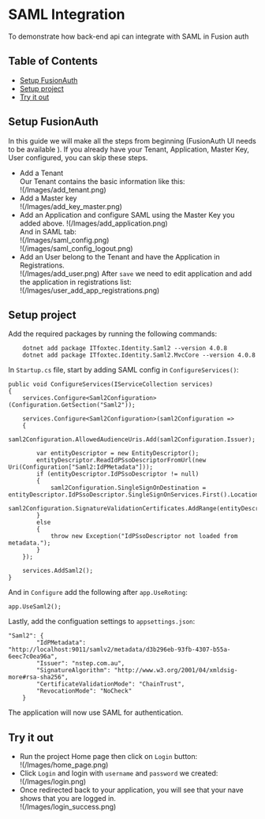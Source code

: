 # SAML Integration

To demonstrate how back-end api can integrate with SAML in Fusion auth
## Table of Contents
* [Setup FusionAuth](#setup-fusion-auth)
* [Setup project](#setup-project)
* [Try it out](#usage)


## Setup FusionAuth
In this guide we will make all the steps from beginning (FusionAuth UI needs to be available ). If you already have your Tenant, Application, Master Key, User configured, you can skip these steps.
- Add a Tenant  
  Our Tenant contains the basic information like this:  
   !(/Images/add_tenant.png)
- Add a Master key   
  !(/Images/add_key_master.png)
- Add an Application and configure SAML using the Master Key you added above.
  !(/Images/add_application.png)  
  And in SAML tab:  
  !(/Images/saml_config.png)  
  !(/images/saml_config_logout.png)
- Add an User belong to the Tenant and have the Application in Registrations.  
  !(/Images/add_user.png)
  After ```save``` we need to edit application and add the application in registrations list:  
  !(/Images/user_add_app_registrations.png)
## Setup project
  Add the required packages by running the following commands:  
  
 ```
     dotnet add package ITfoxtec.Identity.Saml2 --version 4.0.8  
     dotnet add package ITfoxtec.Identity.Saml2.MvcCore --version 4.0.8
```
In ```Startup.cs``` file, start by adding SAML config in ```ConfigureServices()```:  
```
public void ConfigureServices(IServiceCollection services)
{
    services.Configure<Saml2Configuration>(Configuration.GetSection("Saml2"));

    services.Configure<Saml2Configuration>(saml2Configuration =>
    {
        saml2Configuration.AllowedAudienceUris.Add(saml2Configuration.Issuer);

        var entityDescriptor = new EntityDescriptor();
        entityDescriptor.ReadIdPSsoDescriptorFromUrl(new Uri(Configuration["Saml2:IdPMetadata"]));
        if (entityDescriptor.IdPSsoDescriptor != null)
        {
            saml2Configuration.SingleSignOnDestination = entityDescriptor.IdPSsoDescriptor.SingleSignOnServices.First().Location;
            saml2Configuration.SignatureValidationCertificates.AddRange(entityDescriptor.IdPSsoDescriptor.SigningCertificates);
        }
        else
        {
            throw new Exception("IdPSsoDescriptor not loaded from metadata.");
        }
    });

    services.AddSaml2();  
}
```  
And in ```Configure``` add the following after ```app.UseRoting```: 
```
app.UseSaml2();
```  
Lastly, add the configuation settings to ```appsettings.json```:  
```
"Saml2": {
        "IdPMetadata": "http://localhost:9011/samlv2/metadata/d3b296eb-93fb-4307-b55a-6eec7c0ea96a",
        "Issuer": "nstep.com.au",
        "SignatureAlgorithm": "http://www.w3.org/2001/04/xmldsig-more#rsa-sha256",
        "CertificateValidationMode": "ChainTrust",
        "RevocationMode": "NoCheck"
    }
```
The application will now use SAML for authentication.
## Try it out
- Run the project Home page then click on ```Login``` button:  
!(/Images/home_page.png)  
- Click ```Login``` and login with ```username``` and ```password``` we created:  
  !(/Images/login.png)  
- Once redirected back to your application, you will see that your nave shows that you are logged in.  
  !(/Images/login_success.png) 

